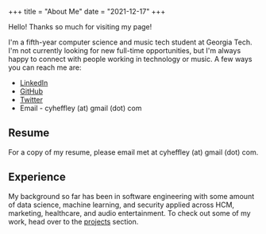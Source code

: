 +++
title = "About Me"
date = "2021-12-17"
+++

Hello! Thanks so much for visiting my page!

I'm a fifth-year computer science and music tech student at Georgia Tech. I'm not currently looking for new full-time opportunities, but I'm always happy to connect with people working in technology or music. A few ways you can reach me are:

* [LinkedIn](https://linkedin.com/in/cy-heffley)
* [GitHub](https://github.com/cheffley6)
* [Twitter](https://twitter.com/cyheffley)
* Email - cyheffley (at) gmail (dot) com


## Resume

For a copy of my resume, please email met at cyheffley (at) gmail (dot) com.

## Experience

My background so far has been in software engineering with some amount of data science, machine learning, and security applied across HCM, marketing, healthcare, and audio entertainment. To check out some of my work, head over to the [projects]("https://cyheffley.com/projects") section.
